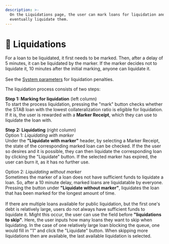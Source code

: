 ```yaml
---
description: >-
  On the Liquidations page, the user can mark loans for liquidation and
  eventually liquidate them.
---
```


# 🤹 Liquidations

For a loan to be liquidated, it first needs to be marked. Then, after a delay of 5 minutes, it can be liquidated by the marker. If the marker decides not to liquidate it, 10 minutes after the initial marking, anyone can liquidate it.\
\
See the [System parameters](../technical-information/system-parameters.md) for liquidation penalties.



The liquidation process consists of two steps:

**Step 1: Marking for liquidation** (left column)\
To start the process liquidation, pressing the "mark" button checks whether the STAB loan with the lowest collateralization ratio is eligible for liquidation. If it is, the user is rewarded with a **Marker Receipt**, which they can use to liquidate the loan with.



**Step 2: Liquidating** (right column)\
Option 1: _Liquidating with marker_\
Under the **"Liquidate with marker"** header, by selecting a Marker Receipt, the state of the corresponding marked loan can be checked. If the the user so desires and it is possible, they can then liquidate the corresponding loan by clicking the "Liquidate" button. If the selected marker has expired, the user can burn it, as it has no further use.

Option 2: _Liquidating without marker_\
Sometimes the marker of a loan does not have sufficient funds to liquidate a loan. So, after a 10 minute delay, marked loans are liquidatable by everyone. Pressing the button under **"Liquidate without marker"**, liquidates the loan that has been marked for the longest amount of time.\
\
If there are multiple loans available for public liquidation, but the first one's debt is relatively large, users do not always have sufficient funds to liquidate it. Might this occur, the user can use the field before **"liquidations to skip"**. Here, the user inputs how many loans they want to skip when liquidating. In the case of one relatively large loan blocking the queue, one would fill in "1" and click the "Liquidate" button. When skipping more liquidations then are available, the last available liquidation is selected.
